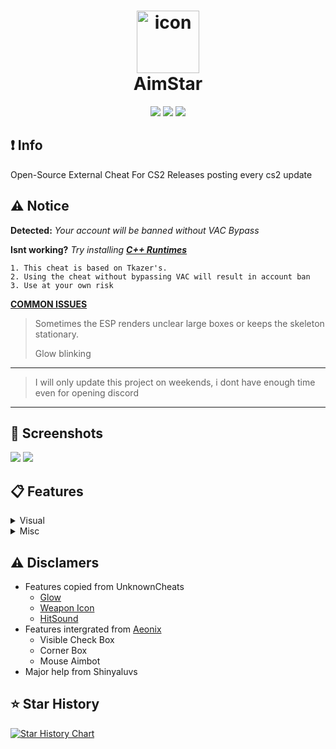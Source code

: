 <h1 align="center">
  <img src="https://raw.githubusercontent.com/CowNowK/AimStarCS2/master/AS_Logo.png" alt="icon" style="width: 100px; height: 100px"><br>
  AimStar
</h1>
<p align="center">
<a href="https://en.wikipedia.org/wiki/C%2B%2B"><img src="https://img.shields.io/badge/build-C++-blue?style=flat&label=Language"></a>
<a href="https://store.steampowered.com/app/730/CounterStrike_2"><img src="https://img.shields.io/badge/Game-CS2-red.svg?style=flat"></a>
<a href="LICENSE.txt"><img src="https://img.shields.io/github/license/CowNowK/AimStarCS2.svg?style=flat"></a>
</p>

## ❗ Info
Open-Source External Cheat For CS2
Releases posting every cs2 update



## ⚠️ Notice
**Detected:** *Your account will be banned without VAC Bypass*

**Isnt working?** *Try installing* [***__C++ Runtimes__***](https://www.techpowerup.com/download/visual-c-redistributable-runtime-package-all-in-one/)
```
1. This cheat is based on Tkazer's.
2. Using the cheat without bypassing VAC will result in account ban
3. Use at your own risk
```
[**__COMMON ISSUES__**](https://github.com/CowNowK/AimStarCS2/discussions/19)
> Sometimes the ESP renders unclear large boxes or keeps the skeleton stationary.
>
> Glow blinking
***
> I will only update this project on weekends, i dont have enough time even for opening discord
***

## 📸 Screenshots
![](/Image1.png)
![](/Image2.png)

## 📋 Features

<details>
<summary>Visual</summary>
  
- BoxESP
- BoneESP 
- NameESP
- WeaponESP
- DistanceESP
- HealthESP
- Glow
- Radar
- Crosshairs
- SexyESP
</details>

<details>
<summary>Misc</summary>

- Bunnyhop (isnt working)
- Aimbot
- Triggerbot
- Headshot Line
- Window Style
- Languages menu
- Custom Themes
- Config Saver
- Hit Sound
- No Flash
- Cheat List
- Bomb Timer

</details>

## ⚠️ Disclamers
- Features copied from UnknownCheats
  - [Glow](https://www.unknowncheats.me/forum/counter-strike-2-a/604503-glow-external.html)
  - [Weapon Icon](https://www.unknowncheats.me/forum/counter-strike-2-a/608799-weapon-icon-esp.html)
  - [HitSound](https://www.unknowncheats.me/forum/counter-strike-2-releases/607417-hitsound-external.html)
- Features intergrated from [Aeonix](https://github.com/Fr0go1/Aeonix-Cs2)
  - Visible Check Box
  - Corner Box
  - Mouse Aimbot
- Major help from Shinyaluvs

## ⭐ Star History

[![Star History Chart](https://api.star-history.com/svg?repos=CowNowK/AimStarCS2&type=Date)](https://star-history.com/#CowNowK/AimStarCS2&Date)

